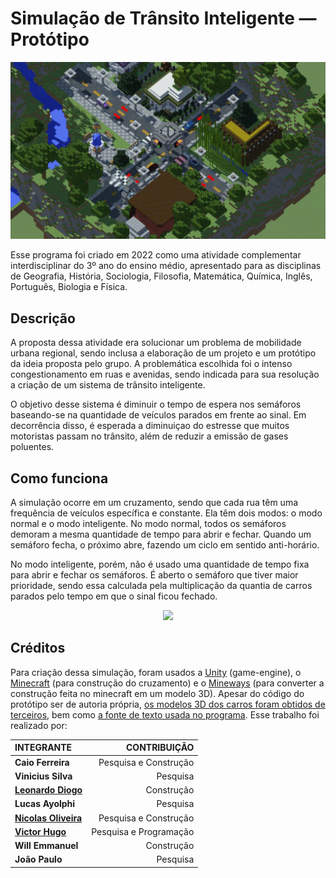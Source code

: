 # Simulação de Trânsito Inteligente — Protótipo
<p align="center">
	<img src="GitHub/simulation.gif"; width=800pm;>
</p>

Esse programa foi criado em 2022 como uma atividade complementar interdisciplinar do 3º ano do ensino médio, apresentado para as disciplinas de Geografia, 
História, Sociologia, Filosofia, Matemática, Química, Inglês, Português, Biologia e Física.
 
## Descrição

A proposta dessa atividade era solucionar um problema de mobilidade urbana regional, sendo inclusa a elaboração de um projeto e um protótipo da ideia proposta pelo grupo. A problemática escolhida foi o intenso congestionamento em ruas e avenidas, sendo indicada para sua resolução a criação de um sistema de trânsito inteligente.

O objetivo desse sistema é diminuir o tempo de espera nos semáforos baseando-se na quantidade de veículos parados em frente ao sinal. Em decorrência disso, é esperada a diminuiçao do estresse que muitos motoristas passam no trânsito, além de reduzir a emissão de gases poluentes.

## Como funciona

A simulação ocorre em um cruzamento, sendo que cada rua têm uma frequência de veículos específica e constante. Ela têm dois modos: o modo normal e o modo inteligente. No modo normal, todos os semáforos demoram a mesma quantidade de tempo para abrir e fechar. Quando um semáforo fecha, o próximo abre, fazendo um ciclo em sentido anti-horário.

No modo inteligente, porém, não é usado uma quantidade de tempo fixa para abrir e fechar os semáforos. É aberto o semáforo que tiver maior prioridade, sendo essa calculada pela multiplicação da quantia de carros parados pelo tempo em que o sinal ficou fechado.

<p align="center">
	<img src="GitHub/smart.gif"; width=800pm;>
</p>

## Créditos

Para criação dessa simulação, foram usados a [Unity](https://unity.com/pt) (game-engine), o [Minecraft](https://www.minecraft.net/pt-br) (para construção do cruzamento) e o [Mineways](https://www.realtimerendering.com/erich/minecraft/public/mineways/) (para converter a construção feita no minecraft em um modelo 3D). Apesar do código do protótipo ser de autoria própria, [os modelos 3D dos carros foram obtidos de terceiros](https://github.com/mchrbn/unity-traffic-simulation), bem como [a fonte de texto usada no programa](https://www.dafont.com/minecraftia.font?text=%E7%E3o). Esse trabalho foi realizado por:

<p align="center">

|   			**INTEGRANTE**    		    |    **CONTRIBUIÇÃO**    |
| :-------------------------------------------------------- | ---------------------: |
| **Caio Ferreira**    					    | Pesquisa e Construção  |
| **Vinicius Silva**   					    | Pesquisa               |
| **[Leonardo Diogo](https://github.com/LeonardoBuzelin/)** | Construção             |
| **Lucas Ayolphi**    					    | Pesquisa               |
| **[Nicolas Oliveira](https://github.com/NicolasGoldner)** | Pesquisa e Construção  |
| **[Victor Hugo](https://github.com/KingOfCactus/)**       | Pesquisa e Programação |
| **Will Emmanuel**    					    | Construção             |
| **João Paulo**       				            | Pesquisa               |
</p>
